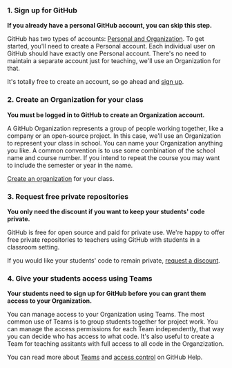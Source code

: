 ### 1. Sign up for GitHub

**If you already have a personal GitHub account, you can skip this step.**

GitHub has two types of accounts: [Personal and Organization][user-accounts]. To get started, you'll need to create a Personal account. Each individual user on GitHub should have exactly one Personal account. There's no need to maintain a separate account just for teaching, we'll use an Organization for that.

It's totally free to create an account, so go ahead and [sign up][signup].

### 2. Create an Organization for your class

**You must be logged in to GitHub to create an Organization account.**

A GitHub Organization represents a group of people working together, like a company or an open-source project. In this case, we'll use an Organization to represent your class in school. You can name your Organization anything you like. A common convention is to use some combination of the school name and course number. If you intend to repeat the course you may want to include the semester or year in the name.

[Create an organization][org-signup] for your class.

### 3. Request free private repositories

**You only need the discount if you want to keep your students' code private.**

GitHub is free for open source and paid for private use. We're happy to offer free private repositories to teachers using GitHub with students in a classroom setting.

If you would like your students' code to remain private, [request a discount][discount].

### 4. Give your students access using Teams

**Your students need to sign up for GitHub before you can grant them access to your Organization.**

You can manage access to your Organization using Teams. The most common use of Teams is to group students together for project work. You can manage the access permissions for each Team independently, that way you can decide who has access to what code. It's also useful to create a Team for teaching assitants with full access to all code in the Organzization.

You can read more about [Teams][help-team] and [access control][help-access-control] on GitHub Help.

<!-- Links -->
[discount]: /discount
[help-team]: https://help.github.com/articles/how-do-i-set-up-a-team
[help-access-control]: https://help.github.com/articles/what-are-the-different-access-permissions#organization-accounts
[org-signup]: http://github.com/organizations/new
[signup]: https://github.com/signup
[user-accounts]: https://help.github.com/articles/what-s-the-difference-between-user-and-organization-accounts
